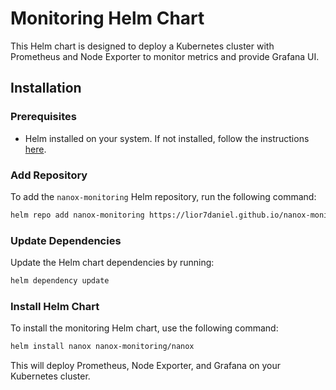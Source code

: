 # Monitoring Helm Chart

This Helm chart is designed to deploy a Kubernetes cluster with Prometheus and Node Exporter to monitor metrics and provide Grafana UI.

## Installation

### Prerequisites

- Helm installed on your system. If not installed, follow the instructions [here](https://helm.sh/docs/intro/install/).

### Add Repository

To add the `nanox-monitoring` Helm repository, run the following command:

```sh
helm repo add nanox-monitoring https://lior7daniel.github.io/nanox-monitoring-chart
```

### Update Dependencies

Update the Helm chart dependencies by running:

```sh
helm dependency update
```

### Install Helm Chart

To install the monitoring Helm chart, use the following command:

```sh
helm install nanox nanox-monitoring/nanox
```

This will deploy Prometheus, Node Exporter, and Grafana on your Kubernetes cluster.
